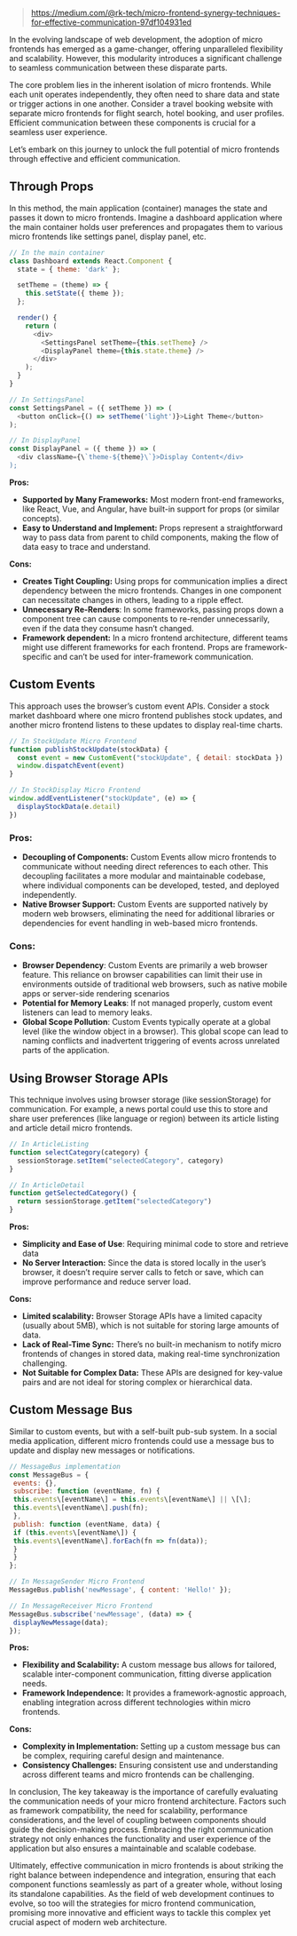 
> https://medium.com/@rk-tech/micro-frontend-synergy-techniques-for-effective-communication-97df104931ed

In the evolving landscape of web development, the adoption of micro frontends has emerged as a game-changer, offering unparalleled flexibility and scalability. However, this modularity introduces a significant challenge to seamless communication between these disparate parts.

The core problem lies in the inherent isolation of micro frontends. While each unit operates independently, they often need to share data and state or trigger actions in one another. Consider a travel booking website with separate micro frontends for flight search, hotel booking, and user profiles. Efficient communication between these components is crucial for a seamless user experience.

Let’s embark on this journey to unlock the full potential of micro frontends through effective and efficient communication.

## Through Props

In this method, the main application (container) manages the state and passes it down to micro frontends. Imagine a dashboard application where the main container holds user preferences and propagates them to various micro frontends like settings panel, display panel, etc.

```js
// In the main container
class Dashboard extends React.Component {
  state = { theme: 'dark' };

  setTheme = (theme) => {
    this.setState({ theme });
  };

  render() {
    return (
      <div>
        <SettingsPanel setTheme={this.setTheme} />
        <DisplayPanel theme={this.state.theme} />
      </div>
    );
  }
}

// In SettingsPanel
const SettingsPanel = ({ setTheme }) => (
  <button onClick={() => setTheme('light')}>Light Theme</button>
);

// In DisplayPanel
const DisplayPanel = ({ theme }) => (
  <div className={\`theme-${theme}\`}>Display Content</div>
);
```

**Pros:**

- **Supported by Many Frameworks:** Most modern front-end frameworks, like React, Vue, and Angular, have built-in support for props (or similar concepts).
- **Easy to Understand and Implement:** Props represent a straightforward way to pass data from parent to child components, making the flow of data easy to trace and understand.

**Cons:**

- **Creates Tight Coupling:** Using props for communication implies a direct dependency between the micro frontends. Changes in one component can necessitate changes in others, leading to a ripple effect.
- **Unnecessary Re-Renders**: In some frameworks, passing props down a component tree can cause components to re-render unnecessarily, even if the data they consume hasn’t changed.
- **Framework dependent:** In a micro frontend architecture, different teams might use different frameworks for each frontend. Props are framework-specific and can’t be used for inter-framework communication.

## Custom Events

This approach uses the browser’s custom event APIs. Consider a stock market dashboard where one micro frontend publishes stock updates, and another micro frontend listens to these updates to display real-time charts.

```js
// In StockUpdate Micro Frontend
function publishStockUpdate(stockData) {
  const event = new CustomEvent("stockUpdate", { detail: stockData })
  window.dispatchEvent(event)
}

// In StockDisplay Micro Frontend
window.addEventListener("stockUpdate", (e) => {
  displayStockData(e.detail)
})
```

### **Pros:**

- **Decoupling of Components:** Custom Events allow micro frontends to communicate without needing direct references to each other. This decoupling facilitates a more modular and maintainable codebase, where individual components can be developed, tested, and deployed independently.
- **Native Browser Support:** Custom Events are supported natively by modern web browsers, eliminating the need for additional libraries or dependencies for event handling in web-based micro frontends.

### **Cons:**

- **Browser Dependency**: Custom Events are primarily a web browser feature. This reliance on browser capabilities can limit their use in environments outside of traditional web browsers, such as native mobile apps or server-side rendering scenarios
- **Potential for Memory Leaks**: If not managed properly, custom event listeners can lead to memory leaks.
- **Global Scope Pollution**: Custom Events typically operate at a global level (like the window object in a browser). This global scope can lead to naming conflicts and inadvertent triggering of events across unrelated parts of the application.

## Using Browser Storage APIs

This technique involves using browser storage (like sessionStorage) for communication. For example, a news portal could use this to store and share user preferences (like language or region) between its article listing and article detail micro frontends.

```js
// In ArticleListing
function selectCategory(category) {
  sessionStorage.setItem("selectedCategory", category)
}

// In ArticleDetail
function getSelectedCategory() {
  return sessionStorage.getItem("selectedCategory")
}
```

**Pros:**

- **Simplicity and Ease of Use**: Requiring minimal code to store and retrieve data
- **No Server Interaction:** Since the data is stored locally in the user’s browser, it doesn’t require server calls to fetch or save, which can improve performance and reduce server load.

**Cons:**

- **Limited scalability:** Browser Storage APIs have a limited capacity (usually about 5MB), which is not suitable for storing large amounts of data.
- **Lack of Real-Time Sync:** There’s no built-in mechanism to notify micro frontends of changes in stored data, making real-time synchronization challenging.
- **Not Suitable for Complex Data:** These APIs are designed for key-value pairs and are not ideal for storing complex or hierarchical data.

## Custom Message Bus

Similar to custom events, but with a self-built pub-sub system. In a social media application, different micro frontends could use a message bus to update and display new messages or notifications.

```js
// MessageBus implementation
const MessageBus = {
 events: {},
 subscribe: function (eventName, fn) {
 this.events\[eventName\] = this.events\[eventName\] || \[\];
 this.events\[eventName\].push(fn);
 },
 publish: function (eventName, data) {
 if (this.events\[eventName\]) {
 this.events\[eventName\].forEach(fn => fn(data));
 }
 }
};

// In MessageSender Micro Frontend
MessageBus.publish('newMessage', { content: 'Hello!' });

// In MessageReceiver Micro Frontend
MessageBus.subscribe('newMessage', (data) => {
 displayNewMessage(data);
});
```

**Pros:**

- **Flexibility and Scalability:** A custom message bus allows for tailored, scalable inter-component communication, fitting diverse application needs.
- **Framework Independence:** It provides a framework-agnostic approach, enabling integration across different technologies within micro frontends.

**Cons:**

- **Complexity in Implementation:** Setting up a custom message bus can be complex, requiring careful design and maintenance.
- **Consistency Challenges:** Ensuring consistent use and understanding across different teams and micro frontends can be challenging.

In conclusion, The key takeaway is the importance of carefully evaluating the communication needs of your micro frontend architecture. Factors such as framework compatibility, the need for scalability, performance considerations, and the level of coupling between components should guide the decision-making process. Embracing the right communication strategy not only enhances the functionality and user experience of the application but also ensures a maintainable and scalable codebase.

Ultimately, effective communication in micro frontends is about striking the right balance between independence and integration, ensuring that each component functions seamlessly as part of a greater whole, without losing its standalone capabilities. As the field of web development continues to evolve, so too will the strategies for micro frontend communication, promising more innovative and efficient ways to tackle this complex yet crucial aspect of modern web architecture.
